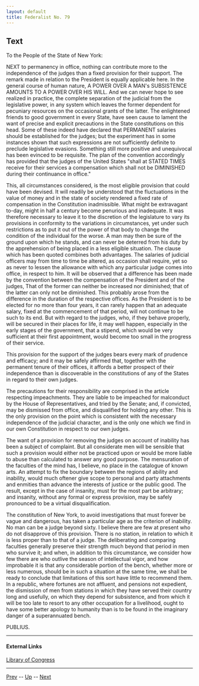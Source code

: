 ```yaml
---
layout: default
title: Federalist No. 79
---
```


## Text

To the People of the State of New York:

NEXT to permanency in office, nothing can contribute more to the independence of the judges than a fixed provision for their support. The remark made in relation to the President is equally applicable here. In the general course of human nature, A POWER OVER A MAN's SUBSISTENCE AMOUNTS TO A POWER OVER HIS WILL. And we can never hope to see realized in practice, the complete separation of the judicial from the legislative power, in any system which leaves the former dependent for pecuniary resources on the occasional grants of the latter. The enlightened friends to good government in every State, have seen cause to lament the want of precise and explicit precautions in the State constitutions on this head. Some of these indeed have declared that PERMANENT salaries should be established for the judges; but the experiment has in some instances shown that such expressions are not sufficiently definite to preclude legislative evasions. Something still more positive and unequivocal has been evinced to be requisite. The plan of the convention accordingly has provided that the judges of the United States "shall at STATED TIMES receive for their services a compensation which shall not be DIMINISHED during their continuance in office."

This, all circumstances considered, is the most eligible provision that could have been devised. It will readily be understood that the fluctuations in the value of money and in the state of society rendered a fixed rate of compensation in the Constitution inadmissible. What might be extravagant to-day, might in half a century become penurious and inadequate. It was therefore necessary to leave it to the discretion of the legislature to vary its provisions in conformity to the variations in circumstances, yet under such restrictions as to put it out of the power of that body to change the condition of the individual for the worse. A man may then be sure of the ground upon which he stands, and can never be deterred from his duty by the apprehension of being placed in a less eligible situation. The clause which has been quoted combines both advantages. The salaries of judicial officers may from time to time be altered, as occasion shall require, yet so as never to lessen the allowance with which any particular judge comes into office, in respect to him. It will be observed that a difference has been made by the convention between the compensation of the President and of the judges, That of the former can neither be increased nor diminished; that of the latter can only not be diminished. This probably arose from the difference in the duration of the respective offices. As the President is to be elected for no more than four years, it can rarely happen that an adequate salary, fixed at the commencement of that period, will not continue to be such to its end. But with regard to the judges, who, if they behave properly, will be secured in their places for life, it may well happen, especially in the early stages of the government, that a stipend, which would be very sufficient at their first appointment, would become too small in the progress of their service.

This provision for the support of the judges bears every mark of prudence and efficacy; and it may be safely affirmed that, together with the permanent tenure of their offices, it affords a better prospect of their independence than is discoverable in the constitutions of any of the States in regard to their own judges.

The precautions for their responsibility are comprised in the article respecting impeachments. They are liable to be impeached for malconduct by the House of Representatives, and tried by the Senate; and, if convicted, may be dismissed from office, and disqualified for holding any other. This is the only provision on the point which is consistent with the necessary independence of the judicial character, and is the only one which we find in our own Constitution in respect to our own judges.

The want of a provision for removing the judges on account of inability has been a subject of complaint. But all considerate men will be sensible that such a provision would either not be practiced upon or would be more liable to abuse than calculated to answer any good purpose. The mensuration of the faculties of the mind has, I believe, no place in the catalogue of known arts. An attempt to fix the boundary between the regions of ability and inability, would much oftener give scope to personal and party attachments and enmities than advance the interests of justice or the public good. The result, except in the case of insanity, must for the most part be arbitrary; and insanity, without any formal or express provision, may be safely pronounced to be a virtual disqualification.

The constitution of New York, to avoid investigations that must forever be vague and dangerous, has taken a particular age as the criterion of inability. No man can be a judge beyond sixty. I believe there are few at present who do not disapprove of this provision. There is no station, in relation to which it is less proper than to that of a judge. The deliberating and comparing faculties generally preserve their strength much beyond that period in men who survive it; and when, in addition to this circumstance, we consider how few there are who outlive the season of intellectual vigor, and how improbable it is that any considerable portion of the bench, whether more or less numerous, should be in such a situation at the same time, we shall be ready to conclude that limitations of this sort have little to recommend them. In a republic, where fortunes are not affluent, and pensions not expedient, the dismission of men from stations in which they have served their country long and usefully, on which they depend for subsistence, and from which it will be too late to resort to any other occupation for a livelihood, ought to have some better apology to humanity than is to be found in the imaginary danger of a superannuated bench.

PUBLIUS.

---
#### External Links
[Library of Congress]()

---

[Prev](78.md) -- [Up](README.md) -- [Next](80.md)

